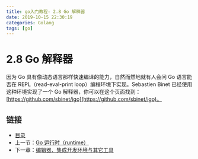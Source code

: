 ```yaml
---
title: go入门教程- 2.8 Go 解释器   
date: 2019-10-15 22:30:19   
categories: Golang   
tags: [go]   
---
```

# 2.8 Go 解释器

因为 Go 具有像动态语言那样快速编译的能力，自然而然地就有人会问 Go 语言能否在 REPL（read-eval-print loop）编程环境下实现。Sebastien Binet 已经使用这种环境实现了一个 Go 解释器，你可以在这个页面找到：[https://github.com/sbinet/igo](https://github.com/sbinet/igo)。

## 链接

- [目录](https://blog.zshipu.com/2019/10/15/golang/20191015/directory/)
- 上一节：[Go 运行时（runtime）](file://02.7.md)
- 下一章：[编辑器、集成开发环境与其它工具](file://03.0.md)
